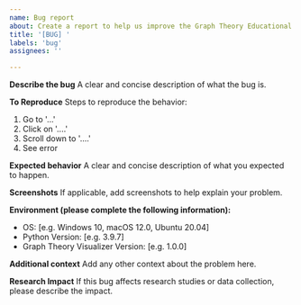 ```yaml
---
name: Bug report
about: Create a report to help us improve the Graph Theory Educational Visualizer
title: '[BUG] '
labels: 'bug'
assignees: ''

---
```


**Describe the bug**
A clear and concise description of what the bug is.

**To Reproduce**
Steps to reproduce the behavior:
1. Go to '...'
2. Click on '....'
3. Scroll down to '....'
4. See error

**Expected behavior**
A clear and concise description of what you expected to happen.

**Screenshots**
If applicable, add screenshots to help explain your problem.

**Environment (please complete the following information):**
 - OS: [e.g. Windows 10, macOS 12.0, Ubuntu 20.04]
 - Python Version: [e.g. 3.9.7]
 - Graph Theory Visualizer Version: [e.g. 1.0.0]

**Additional context**
Add any other context about the problem here.

**Research Impact**
If this bug affects research studies or data collection, please describe the impact. 